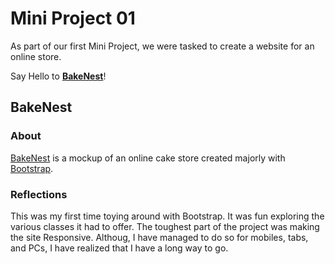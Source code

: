 # Mini Project 01

As part of our first Mini Project, we were tasked to create a website for an online store. 

Say Hello to **[BakeNest](https://zeeshan777.github.io/GITHUB-ABDULLAHZEESHAN_SCIFOR/mini-project-01/bakenest/)**!

## BakeNest

### About

[BakeNest](https://zeeshan777.github.io/GITHUB-ABDULLAHZEESHAN_SCIFOR/mini-project-01/bakenest/) is a mockup of an online cake store created majorly with [Bootstrap](https://getbootstrap.com/).

### Reflections

This was my first time toying around with Bootstrap. It was fun exploring the various classes it had to offer. The toughest part of the project was making the site Responsive. Althoug, I have managed to do so for mobiles, tabs, and PCs, I have realized that I have a long way to go.
